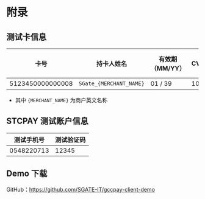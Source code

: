 # 附录

## 测试卡信息

| 卡号             | 持卡人姓名              | 有效期（MM/YY） | CVV | 是否支持3DS |
| ---------------- | ----------------------- | --------------- | --- | ----------- |
| 5123450000000008 | `SGate_{MERCHANT_NAME}` | 01 / 39         | 100 | 是          |

- 其中 `{MERCHANT_NAME}` 为商户英文名称

## STCPAY 测试账户信息

| 测试手机号 | 测试验证码 |
| ---------- | ---------- |
| 0548220713 | 12345      |

## Demo 下载

GitHub：https://github.com/SGATE-IT/gccpay-client-demo